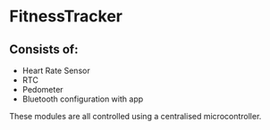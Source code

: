 # FitnessTracker
## Consists of:
- Heart Rate Sensor
- RTC
- Pedometer
- Bluetooth configuration with app 

These modules are all controlled using a centralised microcontroller.
